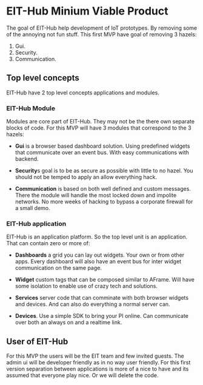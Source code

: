 EIT-Hub Minium Viable Product
============================

The goal of EIT-Hub help development of IoT prototypes. By removing some of the annoying not fun stuff. This first MVP have goal of removing 3 hazels: 

1. Gui.
2. Security. 
3. Communication.

Top level concepts
------------------

EIT-Hub have 2 top level concepts applications and modules.

### EIT-Hub Module 
Modules are core part of EIT-Hub. They may not be the there own separate blocks of code. For this MVP will have 3 modules that correspond to the 3 hazels:

* **Gui** is a browser based dashboard solution. Using predefined widgets that communicate over an event bus. With easy communications with backend.

* **Security**s goal is to be as secure as possible with little to no hazel. You should not be temped to apply an allow everything hack.

* **Communication** is based on both well defined and custom messages. There the module will handle the most locked down and impolite networks. No more weeks of hacking to bypass a corporate firewall for a small demo.

### EIT-Hub application
EIT-Hub is an application platform. So the top level unit is an application. That can contain zero or more of:

* **Dashboards** a grid you can lay out widgets. Your own or from other apps. Every dashboard will also have an event bus for inter widget communication on the same page.

* **Widget** custom tags that can be composed similar to AFrame. Will have some isolation to enable use of crazy tech and solutions.

* **Services** server code that can comminate with both browser widgets and devices. And can also do everything a normal server can.

* **Devices**. Use a simple SDK to bring your PI online. Can communicate over both an always on and a realtime link.

User of EIT-Hub
---------------

For this MVP the users will be the EIT team and few invited guests. The admin ui will be developer friendly as in no way user friendly. For this first version separation between applications is more of a nice to have and its assumed that everyone play nice. Or we will delete the code.

